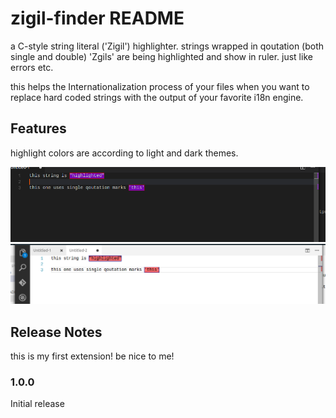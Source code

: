 # zigil-finder README

a C-style string literal ('Zigil') highlighter.
strings wrapped in qoutation (both single and double) 'Zgils' are being highlighted and show in ruler. just like errors etc.

this helps the Internationalization process of your files when you want to replace hard coded strings with the output of your favorite i18n engine.
## Features
highlight colors are according to light and dark themes.


![dark theme](1.png)
![light theme](2.png)



## Release Notes

this is my first extension! be nice to me!

### 1.0.0

Initial release
